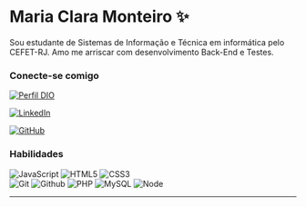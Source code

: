# Maria Clara Monteiro ✨
Sou estudante de Sistemas de Informação e Técnica em informática pelo CEFET-RJ. Amo me arriscar com desenvolvimento Back-End e Testes.

### Conecte-se comigo
[![Perfil DIO](https://img.shields.io/badge/-Meu%20Perfil%20na%20DIO-30A3DC?style=for-the-badge)](https://web.dio.me/users/studemariaclara/)

[![LinkedIn](https://img.shields.io/badge/-LinkedIn-000?style=for-the-badge&logo=linkedin&logoColor=30A3DC)](https://www.linkedin.com/in/maria-clara-monteiro-b3067521b)

[![GitHub](https://img.shields.io/badge/GitHub-000?style=for-the-badge&logo=github)](https://github.com/mariaclaramonteirop)

### Habilidades
![JavaScript](https://img.shields.io/badge/JavaScript-000?style=for-the-badge&logo=javascript)
![HTML5](https://img.shields.io/badge/HTML5-000?style=for-the-badge&logo=html5) 
![CSS3](https://img.shields.io/badge/CSS3-000?style=for-the-badge&logo=css3&logoColor=264CE4)  
![Git](https://img.shields.io/badge/Git-000?style=for-the-badge&logo=git)
![Github](https://img.shields.io/badge/Github-000?style=for-the-badge&logo=Github)
![PHP](https://img.shields.io/badge/Php-000?style=for-the-badge&logo=php)
![MySQL](https://img.shields.io/badge/mysql-000.svg?style=for-the-badge&logo=mysql&logoColor=white)
![Node](https://img.shields.io/badge/Node.js-000?style=for-the-badge&logo=node.js)



---
